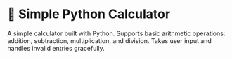 # 🧮 Simple Python Calculator
A simple calculator built with Python. Supports basic arithmetic operations: addition, subtraction, multiplication, and division. Takes user input and handles invalid entries gracefully.
